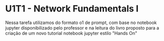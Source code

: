 # U1T1 - Network Fundamentals I

Nessa tarefa utilizamos do formato o1 de prompt, com base no notebook jupyter disponibilizado pelo professor e na leitura do livro proposto para a criação de um novo tutorial notebook jupyter estilo "Hands On"